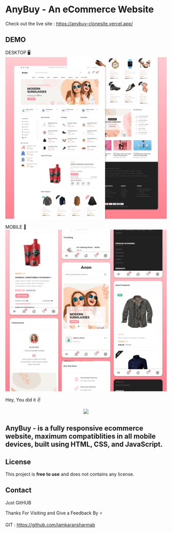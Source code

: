 # AnyBuy - An eCommerce Website


Check out the live site : https://anybuy-clonesite.vercel.app/


## DEMO

DESKTOP 🖥️
![AnyBuy Desktop Demo](./website-demo-image/desktop.png "Desktop Demo")   

MOBILE 📱
![AnyBuy Mobile Demo](./website-demo-image/mobile.png "Mobile Demo")



Hey, You did it :v:
<div id="header" align="center">
  <img src="https://media.giphy.com/media/WyZ1D8gXF7QQsRkXw5/giphy.gif" width="full"/>
</div>



## AnyBuy - is a fully responsive ecommerce website, maximum compatiblities in all mobile devices, built using HTML, CSS, and JavaScript.

## License

This project is **free to use** and does not contains any license.

## Contact

Just GitHUB



Thanks For Visiting and Give a Feedback By ⭐

GIT : https://github.com/iamkaransharmab
